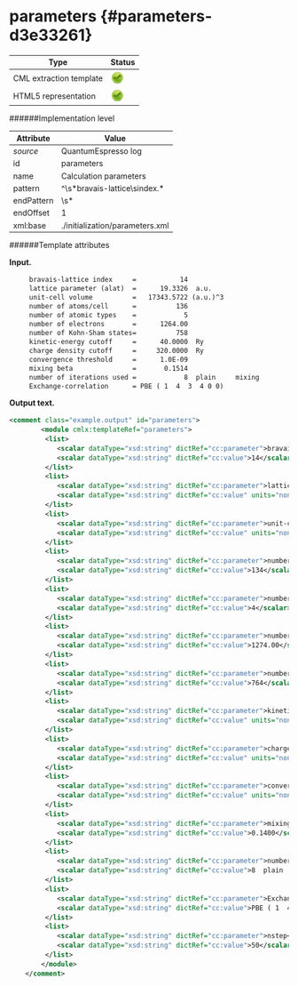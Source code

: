 # parameters {#parameters-d3e33261}


| Type                                                                                                                                                | Status                                                                                                                                              |
|----|----|
| CML extraction template                                                                                                                             | ![](/imgs/Total.png)                                                                                                                                |
| HTML5 representation                                                                                                                                | ![](/imgs/Total.png)                                                                                                                                |

######Implementation level

| Attribute                                                                                                                                           | Value                                                                                                                                               |
|----|----|
| *source*                                                                                                                                            | QuantumEspresso log                                                                                                                                 |
| id                                                                                                                                                  | parameters                                                                                                                                          |
| name                                                                                                                                                | Calculation parameters                                                                                                                              |
| pattern                                                                                                                                             | \^\\s\*bravais-lattice\\sindex.\*                                                                                                                   |
| endPattern                                                                                                                                          | \\s\*                                                                                                                                               |
| endOffset                                                                                                                                           | 1                                                                                                                                                   |
| xml:base                                                                                                                                            | ./initialization/parameters.xml                                                                                                                     |

######Template attributes

**Input.**

         bravais-lattice index     =           14
         lattice parameter (alat)  =      19.3326  a.u.
         unit-cell volume          =   17343.5722 (a.u.)^3
         number of atoms/cell      =          136
         number of atomic types    =            5
         number of electrons       =      1264.00
         number of Kohn-Sham states=          758
         kinetic-energy cutoff     =      40.0000  Ry
         charge density cutoff     =     320.0000  Ry
         convergence threshold     =      1.0E-09
         mixing beta               =       0.1514
         number of iterations used =            8  plain     mixing
         Exchange-correlation      = PBE ( 1  4  3  4 0 0)
          
        

**Output text.**

```xml
<comment class="example.output" id="parameters">
        <module cmlx:templateRef="parameters">             
         <list>
            <scalar dataType="xsd:string" dictRef="cc:parameter">bravais-lattice index</scalar>
            <scalar dataType="xsd:string" dictRef="cc:value">14</scalar>
         </list>
         <list>
            <scalar dataType="xsd:string" dictRef="cc:parameter">lattice parameter (alat)</scalar>
            <scalar dataType="xsd:string" dictRef="cc:value" units="nonsi:angstrom">10.230478186</scalar>
         </list>
         <list>
            <scalar dataType="xsd:string" dictRef="cc:parameter">unit-cell volume</scalar>
            <scalar dataType="xsd:string" dictRef="cc:value" units="nonsi:angstrom3">9368.011837611999</scalar>
         </list>
         <list>
            <scalar dataType="xsd:string" dictRef="cc:parameter">number of atoms/cell</scalar>
            <scalar dataType="xsd:string" dictRef="cc:value">134</scalar>
         </list>
         <list>
            <scalar dataType="xsd:string" dictRef="cc:parameter">number of atomic types</scalar>
            <scalar dataType="xsd:string" dictRef="cc:value">4</scalar>
         </list>
         <list>
            <scalar dataType="xsd:string" dictRef="cc:parameter">number of electrons</scalar>
            <scalar dataType="xsd:string" dictRef="cc:value">1274.00</scalar>
         </list>
         <list>
            <scalar dataType="xsd:string" dictRef="cc:parameter">number of Kohn-Sham states</scalar>
            <scalar dataType="xsd:string" dictRef="cc:value">764</scalar>
         </list>
         <list>
            <scalar dataType="xsd:string" dictRef="cc:parameter">kinetic-energy cutoff</scalar>
            <scalar dataType="xsd:string" dictRef="cc:value" units="nonsi:electronvolt">544.22792264</scalar>
         </list>
         <list>
            <scalar dataType="xsd:string" dictRef="cc:parameter">charge density cutoff</scalar>
            <scalar dataType="xsd:string" dictRef="cc:value" units="nonsi:electronvolt">4353.82338112</scalar>
         </list>
         <list>
            <scalar dataType="xsd:string" dictRef="cc:parameter">convergence threshold</scalar>
            <scalar dataType="xsd:string" dictRef="cc:value" units="nonsi:angstrom">5.2918E-10</scalar>
         </list>
         <list>
            <scalar dataType="xsd:string" dictRef="cc:parameter">mixing beta</scalar>
            <scalar dataType="xsd:string" dictRef="cc:value">0.1400</scalar>
         </list>
         <list>
            <scalar dataType="xsd:string" dictRef="cc:parameter">number of iterations used</scalar>
            <scalar dataType="xsd:string" dictRef="cc:value">8  plain     mixing</scalar>
         </list>
         <list>
            <scalar dataType="xsd:string" dictRef="cc:parameter">Exchange-correlation</scalar>
            <scalar dataType="xsd:string" dictRef="cc:value">PBE ( 1  4  3  4 0 0)</scalar>
         </list>
         <list>
            <scalar dataType="xsd:string" dictRef="cc:parameter">nstep</scalar>
            <scalar dataType="xsd:string" dictRef="cc:value">50</scalar>
         </list>   
        </module> 
    </comment>
```
